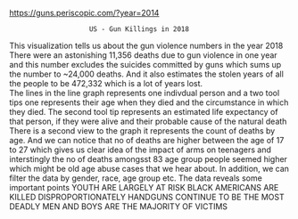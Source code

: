 
https://guns.periscopic.com/?year=2014

                        US - Gun Killings in 2018

This visualization tells us about the gun violence numbers in the year 2018
There were an astonishing 11,356 deaths due to gun violence in one year and 
this number excludes the suicides committed by guns which sums up the number 
to ~24,000 deaths. And it also estimates the stolen years of all the people
to be 472,332 which is a lot of years lost.  
The lines in the line graph represents one indivdual person and a two tool tips
one represents their age when they died and the circumstance in which they died.
The second tool tip represents an estimated life expectancy of that person, if
they were alive and their probable cause of the natural death
There is a second view to the graph it represents the count of deaths by age. And 
we can notice that no of deaths are higher between the age of 17 to 27 which
gives us clear idea of the impact of arms on teenagers and interstingly the no of
deaths amongsst 83 age group people seemed higher which might be old age abuse cases
that we hear about.
In addition, we can filter the data by gender, race, age group etc. 
The data reveals some important points
YOUTH ARE LARGELY AT RISK
BLACK AMERICANS ARE KILLED DISPROPORTIONATELY
HANDGUNS CONTINUE TO BE THE MOST DEADLY
MEN AND BOYS ARE THE MAJORITY OF VICTIMS
